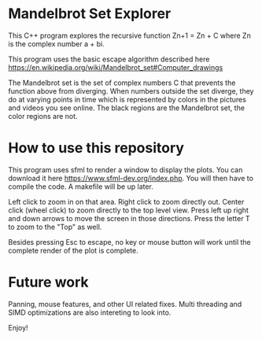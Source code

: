 # Mandelbrot Set Explorer
This C++ program explores the recursive function Zn+1 = Zn + C where Zn is the complex number a + bi.

This program uses the basic escape algorithm described here https://en.wikipedia.org/wiki/Mandelbrot_set#Computer_drawings

The Mandelbrot set is the set of complex numbers C that prevents the function above from diverging. When numbers outside the set diverge, they do at varying points in time which is represented by colors in the pictures and videos you see online. The black regions are the Mandelbrot set, the color regions are not. 

# How to use this repository
This program uses sfml to render a window to display the plots. You can download it here https://www.sfml-dev.org/index.php. You will then have to compile the code. A makefile will be up later. 

Left click to zoom in on that area. Right click to zoom directly out. Center click (wheel click) to zoom directly to the top level view.
Press left up right and down arrows to move the screen in those directions. Press the letter T to zoom to the "Top" as well. 

Besides pressing Esc to escape, no key or mouse button will work until the complete render of the plot is complete.
# Future work
Panning, mouse features, and other UI related fixes. Multi threading and SIMD optimizations are also intereting to look into.

Enjoy!
